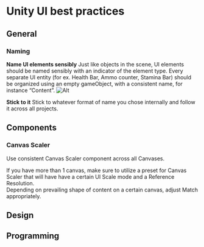 
# Unity UI best practices
## General
### Naming
__Name UI elements sensibly__
Just like objects in the scene, UI elements should be named sensibly with an indicator of the element type.
Every separate UI entity (for ex. Health Bar, Ammo counter, Stamina Bar) should be organized using an empty gameObject, with a consistent name, for instance “Content”.
![Alt](element_naming.jpg)

__Stick to it__
Stick to whatever format of name you chose internally and follow it across all projects.
## Components
### Canvas Scaler
 Use consistent Canvas Scaler component across all Canvases.
 
If you have more than 1 canvas, make sure to utilize a preset for Canvas Scaler that will have have a certain UI Scale mode and a Reference Resolution.  
Depending on prevailing shape of content on a certain canvas, adjust Match appropriately.
## Design
## Programming

<!--stackedit_data:
eyJoaXN0b3J5IjpbLTE5NTQxOTQyODksLTM4MTU4MjkyMSwxND
IxMDc2NTczLC0xMjM1ODExMDQ3LC0xODQ0OTQxOTJdfQ==
-->